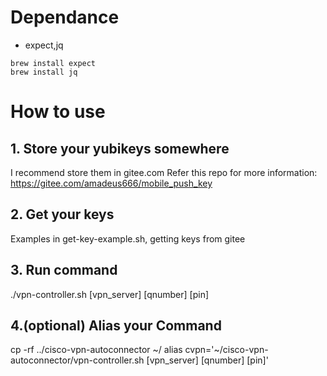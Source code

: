 # Dependance
- expect,jq
```
brew install expect
brew install jq
```
# How to use
## 1. Store your yubikeys somewhere
I recommend store them in gitee.com
Refer this repo for more information: https://gitee.com/amadeus666/mobile_push_key
## 2. Get your keys
Examples in get-key-example.sh, getting keys from gitee
## 3. Run command
./vpn-controller.sh [vpn_server] [qnumber] [pin]

## 4.(optional) Alias your Command
cp -rf ../cisco-vpn-autoconnector ~/
alias cvpn='~/cisco-vpn-autoconnector/vpn-controller.sh [vpn_server] [qnumber] [pin]'

